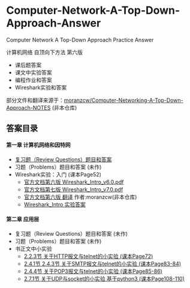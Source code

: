 ﻿# Computer-Network-A-Top-Down-Approach-Answer
Computer Network A Top-Down Approach Practice Answer


计算机网络 自顶向下方法 第六版<br/>
* 课后题答案
* 课文中实验答案
* 编程作业和答案
* Wireshark实验和答案

部分文件和翻译来源于：[moranzcw/Computer-Networking-A-Top-Down-Approach-NOTES](https://github.com/moranzcw/Computer-Networking-A-Top-Down-Approach-NOTES)
(非本仓库)

## 答案目录

#### 第一章 计算机网络和因特网
* [复习题（Review Questions）题目和答案](Chapter-1/Chapter-1-Review-Questions-Answers.md)
* 习题（Problems）题目和答案 (未作)
* Wireshark实验：入门 (课本Page52)
  * [官方文档第六版 Wireshark_Intro_v6.0.pdf](Chapter-1/Wireshark_Intro_v6.0.pdf)
  * [官方文档第七版 Wireshark_Intro_v7.0.pdf](Chapter-1/Wireshark_Intro_v7.0.pdf)
  * [官方文档第六版 翻译](https://github.com/moranzcw/Computer-Networking-A-Top-Down-Approach-NOTES/blob/master/WiresharkLab/Wireshark%E5%AE%9E%E9%AA%8C-Intro/Wireshark%E5%AE%9E%E9%AA%8C-Intro.md)
  作者:moranzcw(非本仓库)
  * [Wireshark_Intro 实验答案](Chapter-1/Wireshark_Intro-Answers.md)

#### 第二章 应用层

* 复习题（Review Questions）题目和答案 (未作)
* 习题（Problems）题目和答案 (未作)
* 书正文中小实验
  * [2.2.3节 关于HTTP报文与telnet的小实验 (课本Page72)](Chapter-2/2.2.3-HTTP-telnet-test/test-answers.md)
  * [2.4.1节 2.4.3节 关于SMTP报文与telnet的小实验 (课本Page83-84)](Chapter-2/2.4.1-2.4.3-SMTP-telnet-test/test-answers.md)
  * [2.4.4节 关于POP3报文与telnet的小实验 (课本Page85-86)](Chapter-2/2.4.4-POP3-telnet-test/test-answers.md)
  * [2.7.1节 关于UDP与socket的小实验 基于python3 (课本Page108-110)](Chapter-2/2.7.1-UDP-Socket-test)
